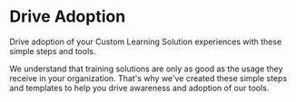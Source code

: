 # Drive Adoption

Drive adoption of your Custom Learning Solution experiences with these simple steps and tools. 

We understand that training solutions are only as good as the usage they receive in your organization.  That's why we've created these simple steps and templates to help you drive awareness and adoption of our tools.  



